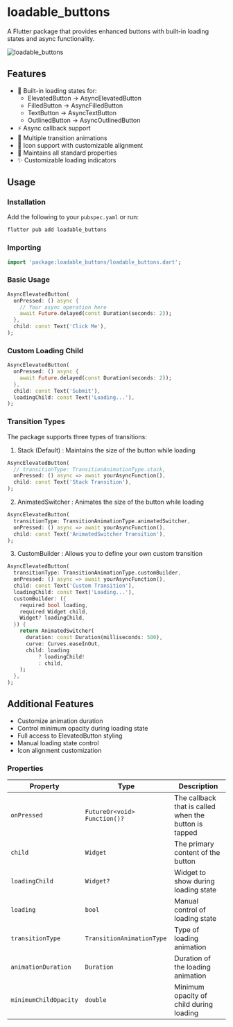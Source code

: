 # loadable_buttons

A Flutter package that provides enhanced buttons with built-in loading states and async functionality.

![](https://raw.githubusercontent.com/hectorAguero/loadable_buttons/main/screenshots/preview.gif 'loadable_buttons')

## Features

- 🔄 Built-in loading states for:
  - ElevatedButton -> AsyncElevatedButton
  - FilledButton -> AsyncFilledButton
  - TextButton -> AsyncTextButton
  - OutlinedButton -> AsyncOutlinedButton
- ⚡ Async callback support
- 🎨 Multiple transition animations
- 🎯 Icon support with customizable alignment
- 📱 Maintains all standard properties
- ✨ Customizable loading indicators

## Usage

### Installation
Add the following to your `pubspec.yaml` or run:
```bash
flutter pub add loadable_buttons
```

### Importing
```dart
import 'package:loadable_buttons/loadable_buttons.dart';
```

### Basic Usage
```dart
AsyncElevatedButton(
  onPressed: () async {
    // Your async operation here
    await Future.delayed(const Duration(seconds: 2));
  },
  child: const Text('Click Me'),
);
```

### Custom Loading Child
```dart
AsyncElevatedButton(
  onPressed: () async {
    await Future.delayed(const Duration(seconds: 2));
  },
  child: const Text('Submit'),
  loadingChild: const Text('Loading...'),
);
```

### Transition Types

The package supports three types of transitions:

1. Stack (Default) : Maintains the size of the button while loading
```dart
AsyncElevatedButton(
  // transitionType: TransitionAnimationType.stack,
  onPressed: () async => await yourAsyncFunction(),
  child: const Text('Stack Transition'),
);
```

2. AnimatedSwitcher : Animates the size of the button while loading
```dart
AsyncElevatedButton(
  transitionType: TransitionAnimationType.animatedSwitcher,
  onPressed: () async => await yourAsyncFunction(),
  child: const Text('AnimatedSwitcher Transition'),
);
```

3. CustomBuilder : Allows you to define your own custom transition
```dart
AsyncElevatedButton(
  transitionType: TransitionAnimationType.customBuilder,
  onPressed: () async => await yourAsyncFunction(),
  child: const Text('Custom Transition'),
  loadingChild: const Text('Loading...'),
  customBuilder: ({
    required bool loading,
    required Widget child,
    Widget? loadingChild,
  }) {
    return AnimatedSwitcher(
      duration: const Duration(milliseconds: 500),
      curve: Curves.easeInOut,
      child: loading
          ? loadingChild!
          : child,
    );
  },
);
```

## Additional Features
- Customize animation duration
- Control minimum opacity during loading state
- Full access to ElevatedButton styling
- Manual loading state control
- Icon alignment customization

### Properties
| Property | Type | Description |
|----------|------|-------------|
| `onPressed` | `FutureOr<void> Function()?` | The callback that is called when the button is tapped |
| `child` | `Widget` | The primary content of the button |
| `loadingChild` | `Widget?` | Widget to show during loading state |
| `loading` | `bool` | Manual control of loading state |
| `transitionType` | `TransitionAnimationType` | Type of loading animation |
| `animationDuration` | `Duration` | Duration of the loading animation |
| `minimumChildOpacity` | `double` | Minimum opacity of child during loading |